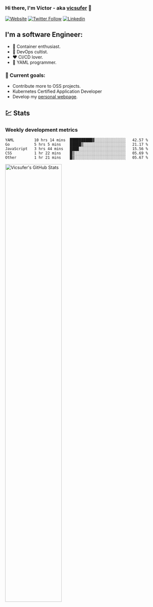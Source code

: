 ### Hi there, I'm Víctor - aka [vicsufer][website] 👋

[![Website](https://img.shields.io/website?label=vicsufer.dev&style=for-the-badge&url=https%3A%2F%2Fvicsufer.dev)](https://vicsufer.dev)
[![Twitter Follow](https://img.shields.io/twitter/follow/vicsufer?color=1DA1F2&logo=twitter&style=for-the-badge)](https://twitter.com/intent/follow?original_referer=https%3A%2F%2Fgithub.com%2Fvicsufer&screen_name=vicsufer)
[![Linkedin](https://img.shields.io/badge/linkedin-%230077B5.svg?&style=for-the-badge&logo=linkedin&logoColor=white)](https://linkedin.com/in/vicsufer)

  
## I'm a software Engineer:
- :whale: Container enthusiast.
- :memo: DevOps cultist.
- :heart: CI/CD lover.
- :clown_face: YAML programmer.

### :dart: Current goals:
- Contribute more to OSS projects.
- Kubernetes Certified Application Developer
- Develop my [personal webpage][website].

## :chart: Stats
### Weekly development metrics 
<!--START_SECTION:waka-->
```text
YAML         10 hrs 14 mins  ██████████▓░░░░░░░░░░░░░░   42.57 % 
Go           5 hrs 5 mins    █████▒░░░░░░░░░░░░░░░░░░░   21.17 % 
JavaScript   3 hrs 44 mins   ████░░░░░░░░░░░░░░░░░░░░░   15.56 % 
CSS          1 hr 22 mins    █▒░░░░░░░░░░░░░░░░░░░░░░░   05.69 % 
Other        1 hr 21 mins    █▒░░░░░░░░░░░░░░░░░░░░░░░   05.67 % 
```
<!--END_SECTION:waka-->

<img width="60%" align="left" alt="Vicsufer's GitHub Stats" src="https://github-readme-stats.codestackr.vercel.app/api?username=vicsufer&show_icons=true&hide_border=true" />




[website]: https://vicsufer.dev
[twitter]: https://twitter.com/vicsufer
[linkedin]: https://linkedin.com/in/vicsufer
